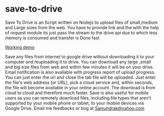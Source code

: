 # save-to-drive
Save To Drive is an Script written on Nodejs to upload files of small,medium and Large sizes from the web. You have to provide link and the with the help of request module its just pass the stream to the drive api due to which less memory is consumed and transfer is Done fast

[Working demo](http://savetodrive.me)

Save any files from internet to google drive without downloading it to your computer and reuploading it to drive.
You can download any large ,small and big size files from web and within few minutes it will be on your drive. Email notification is also available with progress report of upload progress. You can just enter the url and close the tab file will be uploaded. Just enter the file's web address (or URL), pick a cloud service and, within seconds, the file will become available in your online account. The download is from cloud to cloud and therefore much faster. Save is also useful for mobile users as you can remotely download files, including file types that aren't supported by your mobile phone or tablet, to your mobile devices via Google Drive. Email me feedbacks or bug at Samundrak@yahoo.com

